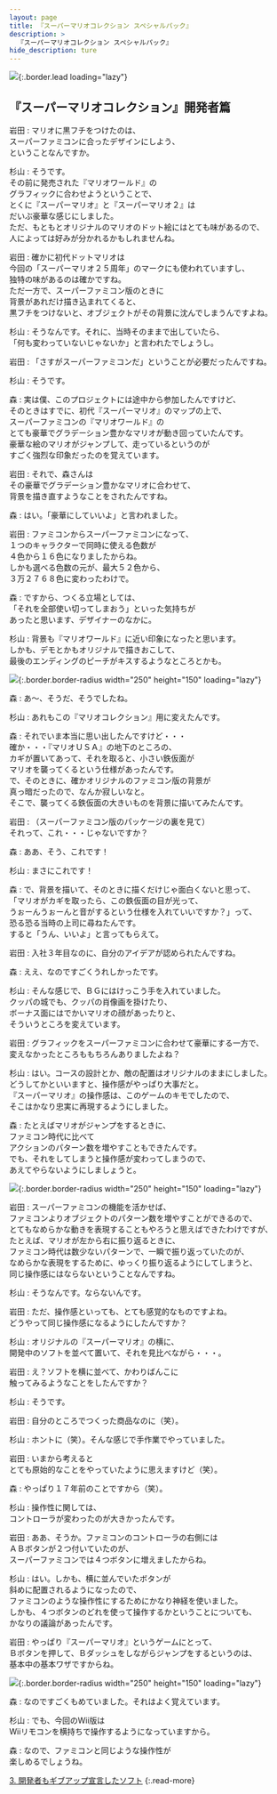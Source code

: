 ```yaml
---
layout: page
title: 『スーパーマリオコレクション スペシャルパック』
description: >
  『スーパーマリオコレクション スペシャルパック』
hide_description: ture
---
```


![](/others/interviews/jp/wii/svmj/vol2/img/mainvisual2.jpg){:.border.lead loading="lazy"}

<DIV CLASS="link_mario25th">

## 『スーパーマリオコレクション』開発者篇

岩田
: マリオに黒フチをつけたのは、<br>スーパーファミコンに合ったデザインにしよう、<br>ということなんですか。

杉山
: そうです。<br>その前に発売された『マリオワールド』の<br>グラフィックに合わせようということで、<br>とくに『スーパーマリオ』と『スーパーマリオ２』は<br>だいぶ豪華な感じにしました。<br>ただ、もともとオリジナルのマリオのドット絵にはとても味があるので、<br>人によっては好みが分かれるかもしれませんね。

岩田
: 確かに初代ドットマリオは<br>今回の「スーパーマリオ２５周年」のマークにも使われていますし、<br>独特の味があるのは確かですね。<br>ただ一方で、スーパーファミコン版のときに<br>背景があれだけ描き込まれてくると、<br>黒フチをつけないと、オブジェクトがその背景に沈んでしまうんですよね。

杉山
: そうなんです。それに、当時そのままで出していたら、<br>「何も変わっていないじゃないか」と言われたでしょうし。

岩田
: 「さすがスーパーファミコンだ」ということが必要だったんですね。

杉山
: そうです。

森
: 実は僕、このプロジェクトには途中から参加したんですけど、<br>そのときはすでに、初代『スーパーマリオ』のマップの上で、<br>スーパーファミコンの『マリオワールド』の<br>とても豪華でグラデーション豊かなマリオが動き回っていたんです。<br>豪華な絵のマリオがジャンプして、走っているというのが<br>すごく強烈な印象だったのを覚えています。

岩田
: それで、森さんは<br>その豪華でグラデーション豊かなマリオに合わせて、<br>背景を描き直すようなことをされたんですね。

森
: はい。「豪華にしていいよ」と言われました。

岩田
: ファミコンからスーパーファミコンになって、<br>１つのキャラクターで同時に使える色数が<br>４色から１６色になりましたからね。<br>しかも選べる色数の元が、最大５２色から、<br>３万２７６８色に変わったわけで。

森
: ですから、つくる立場としては、<br>「それを全部使い切ってしまおう」といった気持ちが<br>あったと思います、デザイナーのなかに。

杉山
: 背景も『マリオワールド』に近い印象になったと思います。<br>しかも、デモとかもオリジナルで描きおこして、<br>最後のエンディングのピーチがキスするようなところとかも。

![](/others/interviews/jp/wii/svmj/vol2/img/photo4.jpg){:.border.border-radius width="250" height="150" loading="lazy"}

森
: あ〜、そうだ、そうでしたね。

杉山
: あれもこの『マリオコレクション』用に変えたんです。

森
: それでいま本当に思い出したんですけど・・・<br>確か・・・『マリオＵＳＡ』の地下のところの、<br>カギが置いてあって、それを取ると、小さい鉄仮面が<br>マリオを襲ってくるという仕様があったんです。<br>で、そのときに、確かオリジナルのファミコン版の背景が<br>真っ暗だったので、なんか寂しいなと。<br>そこで、襲ってくる鉄仮面の大きいものを背景に描いてみたんです。

岩田
: （スーパーファミコン版のパッケージの裏を見て）<br>それって、これ・・・じゃないですか？

森
: ああ、そう、これです！

杉山
: まさにこれです！

森
: で、背景を描いて、そのときに描くだけじゃ面白くないと思って、<br>「マリオがカギを取ったら、この鉄仮面の目が光って、<br>うぉーんうぉーんと音がするという仕様を入れていいですか？」って、<br>恐る恐る当時の上司に尋ねたんです。<br>すると「うん、いいよ」と言ってもらえて。

岩田
: 入社３年目なのに、自分のアイデアが認められたんですね。

森
: ええ、なのですごくうれしかったです。

杉山
: そんな感じで、ＢＧにはけっこう手を入れていました。<br>クッパの城でも、クッパの肖像画を掛けたり、<br>ボーナス面にはでかいマリオの顔があったりと、<br>そういうところを変えています。

岩田
: グラフィックをスーパーファミコンに合わせて豪華にする一方で、<br>変えなかったところももちろんありましたよね？

杉山
: はい。コースの設計とか、敵の配置はオリジナルのままにしました。<br>どうしてかといいますと、操作感がやっぱり大事だと。<br>『スーパーマリオ』の操作感は、このゲームのキモでしたので、<br>そこはかなり忠実に再現するようにしました。

森
: たとえばマリオがジャンプをするときに、<br>ファミコン時代に比べて<br>アクションのパターン数を増やすこともできたんです。<br>でも、それをしてしまうと操作感が変わってしまうので、<br>あえてやらないようにしましょうと。

![](/others/interviews/jp/wii/svmj/vol2/img/photo5.jpg){:.border.border-radius width="250" height="150" loading="lazy"}

岩田
: スーパーファミコンの機能を活かせば、<br>ファミコンよりオブジェクトのパターン数を増やすことができるので、<br>とてもなめらかな動きを表現することもやろうと思えばできたわけですが、<br>たとえば、マリオが左から右に振り返るときに、<br>ファミコン時代は数少ないパターンで、一瞬で振り返っていたのが、<br>なめらかな表現をするために、ゆっくり振り返るようにしてしまうと、<br>同じ操作感にはならないということなんですね。

杉山
: そうなんです。ならないんです。

岩田
: ただ、操作感といっても、とても感覚的なものですよね。<br>どうやって同じ操作感になるようにしたんですか？

杉山
: オリジナルの『スーパーマリオ』の横に、<br>開発中のソフトを並べて置いて、それを見比べながら・・・。

岩田
: え？ソフトを横に並べて、かわりばんこに<br>触ってみるようなことをしたんですか？

杉山
: そうです。

岩田
: 自分のところでつくった商品なのに（笑）。

杉山
: ホントに（笑）。そんな感じで手作業でやっていました。

岩田
: いまから考えると<br>とても原始的なことをやっていたように思えますけど（笑）。

森
: やっぱり１７年前のことですから（笑）。

杉山
: 操作性に関しては、<br>コントローラが変わったのが大きかったんです。

岩田
: ああ、そうか。ファミコンのコントローラの右側には<br>ＡＢボタンが２つ付いていたのが、<br>スーパーファミコンでは４つボタンに増えましたからね。

杉山
: はい。しかも、横に並んでいたボタンが<br>斜めに配置されるようになったので、<br>ファミコンのような操作性にするためにかなり神経を使いました。<br>しかも、４つボタンのどれを使って操作するかということについても、<br>かなりの議論があったんです。

岩田
: やっぱり『スーパーマリオ』というゲームにとって、<br>Ｂボタンを押して、Ｂダッシュをしながらジャンプをするというのは、<br>基本中の基本ワザですからね。

![](/others/interviews/jp/wii/svmj/vol2/img/photo6.jpg){:.border.border-radius width="250" height="150" loading="lazy"}

森
: なのですごくもめていました。それはよく覚えています。

杉山
: でも、今回のWii版は<br>Wiiリモコンを横持ちで操作するようになっていますから。

森
: なので、ファミコンと同じような操作性が<br>楽しめるでしょうね。

[3. 開発者もギブアップ宣言したソフト](3.md)
{:.read-more}

